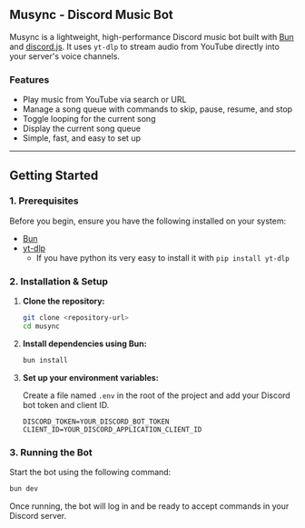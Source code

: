 ## Musync - Discord Music Bot

Musync is a lightweight, high-performance Discord music bot built with [Bun](https://bun.sh) and [discord.js](https://discord.js.org). It uses `yt-dlp` to stream audio from YouTube directly into your server's voice channels.

### Features

- Play music from YouTube via search or URL
- Manage a song queue with commands to skip, pause, resume, and stop
- Toggle looping for the current song
- Display the current song queue
- Simple, fast, and easy to set up

---

## Getting Started

### 1. Prerequisites

Before you begin, ensure you have the following installed on your system:

- [Bun](https://bun.sh/docs/installation)
- [yt-dlp](https://github.com/yt-dlp/yt-dlp#installation)
    - If you have python its very easy to install it with `pip install yt-dlp`

### 2. Installation & Setup

1.  **Clone the repository:**
    ```bash
    git clone <repository-url>
    cd musync
    ```

2.  **Install dependencies using Bun:**
    ```bash
    bun install
    ```

3.  **Set up your environment variables:**

    Create a file named `.env` in the root of the project and add your Discord bot token and client ID.

    ```env
    DISCORD_TOKEN=YOUR_DISCORD_BOT_TOKEN
    CLIENT_ID=YOUR_DISCORD_APPLICATION_CLIENT_ID
    ```

### 3. Running the Bot

Start the bot using the following command:

```bash
bun dev
```

Once running, the bot will log in and be ready to accept commands in your Discord server.